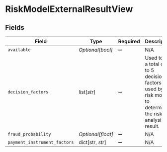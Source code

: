 # RiskModelExternalResultView


## Fields

| Field                                                                                                          | Type                                                                                                           | Required                                                                                                       | Description                                                                                                    |
| -------------------------------------------------------------------------------------------------------------- | -------------------------------------------------------------------------------------------------------------- | -------------------------------------------------------------------------------------------------------------- | -------------------------------------------------------------------------------------------------------------- |
| `available`                                                                                                    | *Optional[bool]*                                                                                               | :heavy_minus_sign:                                                                                             | N/A                                                                                                            |
| `decision_factors`                                                                                             | list[*str*]                                                                                                    | :heavy_minus_sign:                                                                                             | Used to list a total of up to 5 decision factors used by the risk model to determine the risk analysis result. |
| `fraud_probability`                                                                                            | *Optional[float]*                                                                                              | :heavy_minus_sign:                                                                                             | N/A                                                                                                            |
| `payment_instrument_factors`                                                                                   | dict[str, *str*]                                                                                               | :heavy_minus_sign:                                                                                             | N/A                                                                                                            |